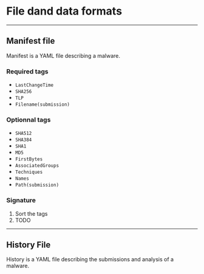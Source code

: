 # File dand data formats
-----

## Manifest file 

Manifest is a YAML file describing a malware.

### Required tags

* `LastChangeTime`
* `SHA256`
* `TLP`
* `Filename(submission)`

### Optionnal tags

* `SHA512`
* `SHA384`
* `SHA1`
* `MD5`
* `FirstBytes`
* `AssociatedGroups`
* `Techniques`
* `Names`
* `Path(submission)`
  
### Signature

1. Sort the tags
2. TODO


---

## History File

History is a YAML file describing the submissions and analysis of a malware.



